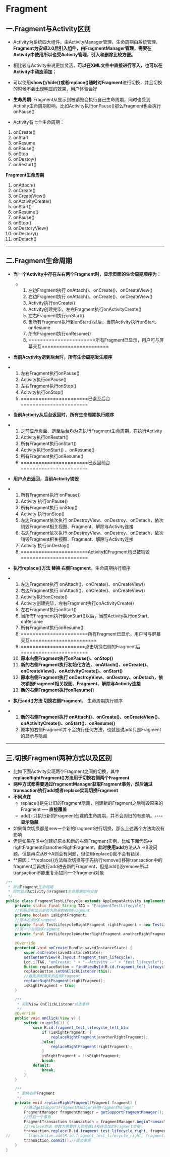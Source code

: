 # Fragment

## 一.Fragment与Activity区别 

+ Activity为系统四大组件，由ActivityManager管理，生命周期由系统管理。**Fragment为安卓3.0后引入组件，由FragmentManager管理，需要在Activity中使用所以也受Activity管理，引入和删除比较方便。**
+  相比较与Activity来说更加灵活，**可以在XML文件中直接进行写入，也可以在Activity中动态添加**；
+ 可以使用**show()/hide()**或者**replace()**随时对**Fragment**进行切换，并且切换的时候不会出现明显的效果，用户体验会好

+ **生命周期**: Fragment从显示到被销毁会执行自己生命周期，同时也受到Actibity生命周期影响，比如Activity执行onPause()那么Fragment也会执行onPause()

+ Activity有七个生命周期：

1. onCreate()
2. onStart
3. onResume
4. onPause()
5. onStop
6. onDestoy()
7. onRestart()

**Fragment生命周期**

1. onAttach()
2. onCreate()
3. onCreateView()
4. onActivityCreate()
5. onStart()
6. onResume()
7. onPause()
8. onStop()
9. onDestoryView()
10. onDestory()
11. onDetach()

---



## 二.Fragment生命周期

+ **当一个Activity中存在左右两个Fragment时，显示页面的生命周期顺序为：**
  + 1. 左边Fragment执行 onAttach()、onCreate()、onCreateView()
    2. 右边Fragment执行 onAttach()、onCreate()、onCreateView()
    3. Activity执行onCreate()
    4. Activity创建完毕，左右Fragment执行onActivityCreate()
    5. 左右Fragment执行onStart()
    6. 当所有Fragment执行到onStart()以后，当前Activity执行onStart、onResume
    7. 所有Fragment执行onResume()
    8. =======================所有Fragment已显示，用户可与屏幕交互=======================

+ **当前Acvtivity退到后台时，所有生命周期发生顺序**
+ 1. 左右Fragment执行onPause()
  2. Activity执行onPause()
  3. 左右Fragment执行onStop()
  4. Acitvity执行onStop()
  5. =======================已退至后台=======================

+ **当前Activity从后台返回时，所有生命周期执行顺序**
+ 1. 之前显示页面、退至后台均为先执行Fragment生命周期，在执行Activity
  2. Activity执行onRestart()
  3. 所有Fragment执行onStart()
  4. Activity执行onStart() 、onResume()
  5. 所有Fragment执行onResume()
  6. =======================已返回前台=======================

+ **用户点击返回，当前Activity销毁**
+ 1. 所有Fragment执行 onPause()
  2. Activity 执行onPause()
  3. 所有Fragment执行 onStop()
  4. Activity 执行onStop()
  5. 左边Fragment依次执行 onDestroyView、onDestroy、onDetach，依次销毁Fragment相关视图、Fragment、解除与Activity连接
  6. 右边Fragment依次执行 onDestroyView、onDestroy、onDetach，依次销毁Fragment相关视图、Fragment、解除与Activity连接
  7. Activity 执行onDestoy()
  8. =======================Activity和Fragment均已被销毁=======================

+ **执行replace()方法 替换 右侧Fragment**，生命周期执行顺序
+ 1. 左边Fragment执行 onAttach()、onCreate()、onCreateView()
  2. 右边Fragment执行 onAttach()、onCreate()、onCreateView()
  3. Activity执行onCreate()
  4. Activity创建完毕，左右Fragment执行onActivityCreate()
  5. 左右Fragment执行onStart()
  6. 当所有Fragment执行到onStart()以后，当前Activity执行onStart、onResume
  7. 所有Fragment执行onResume()
  8. =======================所有Fragment已显示，用户可与屏幕交互=======================
  9. ======================点击切换右侧的Fragment后=======================
  10. **原本右侧Fragment执行onPause()、onStop()**
  11. **新的右侧Fragment执行初始化方法， onAttach()、onCreate()、onCreateView()、onActivityCreate()、onStart()**
  12. **原本右侧Fragment执行  onDestroyView、onDestroy、onDetach，依次销毁Fragment相关视图、Fragment、解除与Activity连接**
  13. **新的右侧Fragment执行onResume()**

+ **执行add()方法 切换右侧Fragment**， 生命周期执行顺序
+ 1. **新的右侧Fragment执行 onAttach()、onCreate()、onCreateView()、onActivityCreate()、onStart()、onResume()**
  2. 原本的右侧Fragment并不会执行任何方法，也就是说add只是Fragment的显示与隐藏

---

## 三.切换Fragment两种方式以及区别

+ 比如下面Activity实现两个Fragment之间的切换，其中 **replaceRightFragment()方法用于切换右侧两个Fragment**
+ **两种方式都需要通过fragmentManager获取Fragment事务，然后通过transaction执行add或者replace实现切换Fragment**
+ **不同点在**
  + replace()是先让旧的Fragment隐藏，创建新的Fragment之后销毁原来的Fragment **--- 直接覆盖**
  + add() 只执行新的Fragment创建的生命周期，并不会对旧的有影响。**----显示隐藏**
+ 如果每次切换都是new一个新的fragment进行切换，那么上述两个方法均没有影响
+ 但是如果在类中创建好原本和新的右侧Fragment实例，比如下面代码中rightFragment和anotherRightFragment，**此时使用add**方法从A ->B没问题，但是再次从B->A则会有问题，但使用replace()就不会有错误
+ **原因：**replace()方法每次切换等于先执行remove()移除transaction中的fragment后再执行add进去新的Fragment，但是add()没remove所以transaction不能重复添加同一个fragment对象

```java
/**
 * 测试Fragment生命周期
 * 同时监测Activity与Fragment生命周期如何交替
 */
public class FragmentTestLifecycle extends AppCompatActivity implements View.OnClickListener {
    private static final String TAG = "FragmentTestLifecycle";
    //判断当前显示是否为原来的右侧Fragment
    private boolean isRightFragment;
    //原本右侧的Fragment
    private final TestLifecycleRightFragment rightFragment = new TestLifecycleRightFragment();
    //另一个右测的Fragment
    private final TestLifecycleAnotherRightFragment anotherRightFragment = new TestLifecycleAnotherRightFragment();

    @Override
    protected void onCreate(Bundle savedInstanceState) {
        super.onCreate(savedInstanceState);
        setContentView(R.layout.fragment_test_lifecycle);
        Log.i(TAG, "onCreate: " + "--Activity --" + "test lifecycle");
        Button replaceButton = findViewById(R.id.fragment_test_lifecycle_left_btn);
        replaceButton.setOnClickListener(this);
        //首先添加原来的右侧Fragment
        replaceRightFragment(rightFragment);
        isRightFragment = true;
    }

    /**
     * 实现View.OnClickListener点击事件
     */
    @Override
    public void onClick(View v) {
        switch (v.getId()) {
            case R.id.fragment_test_lifecycle_left_btn:
                if (isRightFragment) {
                    replaceRightFragment(anotherRightFragment);
                }else{
                    replaceRightFragment(rightFragment);
                }
                isRightFragment = !isRightFragment;
                break;
            default:
                break;
        }
    }

    /**
     * 更换右侧Fragment
     */
    private void replaceRightFragment(Fragment fragment) {
        //通过getSupportFragmentManager获得FragmentManager
        FragmentManager fragmentManager = getSupportFragmentManager();
        //开启一个事务
        FragmentTransaction transaction = fragmentManager.beginTransaction();
        //replace方法 参数为需要传入的容器id和待添加的Fragment实例
        transaction.replace(R.id.fragment_test_lifecycle_right, fragment);
//        transaction.add(R.id.fragment_test_lifecycle_right, fragment);
        transaction.commit();//提交事务
    }
}
```